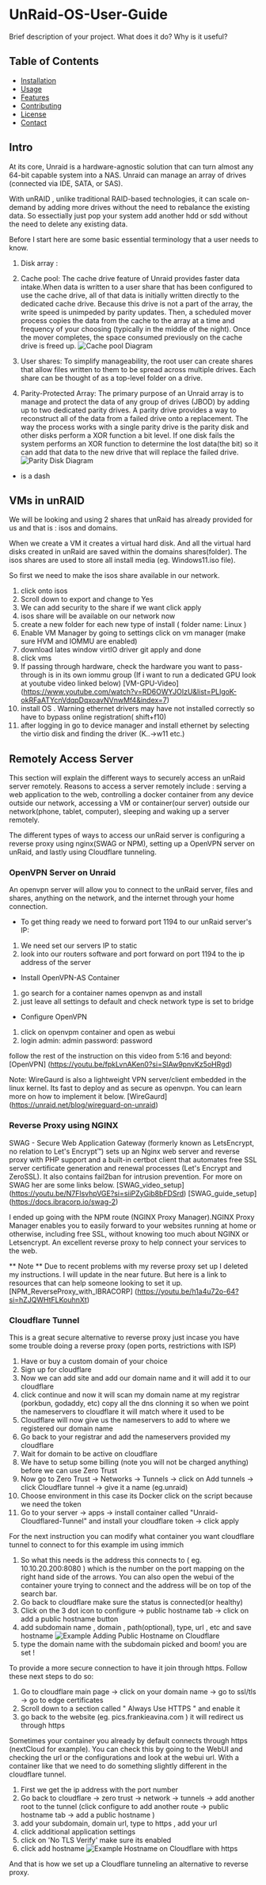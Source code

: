 # UnRaid-OS-User-Guide

Brief description of your project. What does it do? Why is it useful?

## Table of Contents

- [Installation](#installation)
- [Usage](#usage)
- [Features](#features)
- [Contributing](#contributing)
- [License](#license)
- [Contact](#contact)

## Intro

At its core, Unraid is a hardware-agnostic solution that can turn almost any 64-bit capable system into a NAS. Unraid can manage an array of drives (connected via IDE, SATA, or SAS).

With unRAID , unlike traditional RAID-based technologies, it can scale on-demand by adding more drives without the need to rebalance the existing data. So essectially just pop your system add another hdd or sdd without the need to delete any existing data. 

Before I start here are some basic essential terminology that a user needs to know.

1. Disk array :

2. Cache pool: The cache drive feature of Unraid provides faster data intake.When data is written to a user share that has been configured to use the cache drive, all of that data is initially written directly to the dedicated cache drive. Because this drive is not a part of the array, the write speed is unimpeded by parity updates. Then, a scheduled mover process copies the data from the cache to the array at a time and frequency of your choosing (typically in the middle of the night). Once the mover completes, the space consumed previously on the cache drive is freed up.
![Cache pool Diagram](./images/cache-pool.png)

3. User shares: To simplify manageability, the root user can create shares that allow files written to them to be spread across multiple drives. Each share can be thought of as a top-level folder on a drive. 

4. Parity-Protected Array: The primary purpose of an Unraid array is to manage and protect the data of any group of drives (JBOD) by adding up to two dedicated parity drives. A parity drive provides a way to reconstruct all of the data from a failed drive onto a replacement. The way the process works with a single parity drive is the parity disk and other disks perform a XOR function a bit level. If one disk fails the system performs an XOR function to determine the lost data(the bit) so it can add that data to the new drive that will replace the failed drive. 
![Parity Disk Diagram](./images/parity-disks.png)
* is a dash

## VMs in unRAID

We will be looking and using 2 shares that unRaid has already provided for us and that is : isos and domains.

When we create a VM it creates a virtual hard disk. And all the virtual hard disks created in unRaid are saved within the domains shares(folder). The isos shares are used to store all install media (eg. Windows11.iso file). 

So first we need to make the isos share available in our network. 

1. click onto isos 
2. Scroll down to export and change to Yes
3. We can add security to the share if we want click apply
4. isos share will be available on our network now 
5. create a new folder for each new type of install ( folder name: Linux )
6. Enable VM Manager by going to settings click on vm manager (make sure HVM and IOMMU are enabled)
7. download lates window virtIO driver git apply and done
8. click vms 
9. If passing through hardware, check the hardware you want to pass-through is in its own iommu group (If i want to run a dedicated GPU look at youtube video linked below)
[VM-GPU-Video]
(https://www.youtube.com/watch?v=RD6OWYJOIzU&list=PLlgoK-okRFaATYcnVdqpDqxoavNVnwMf4&index=7) 
10. install OS . Warning ethernet drivers may have not installed correctly so have to bypass online registration( shift+f10)
11. after logging in go to device manager and install ethernet by selecting the virtio disk and finding the driver (K..->w11 etc.)

## Remotely Access Server 

This section will explain the different ways to securely access an unRaid server remotely. Reasons to access a server remotely include : serving a web application to the web, controlling a docker container from any device outside our network, accessing a VM or container(our server) outside our network(phone, tablet, computer), sleeping and waking up a server remotely. 

The different types of ways to access our unRaid server is configuring a reverse proxy using nginx(SWAG or NPM), setting up a OpenVPN server on unRaid, and lastly using Cloudflare tunneling. 

### OpenVPN Server on Unraid 

An openvpn server will allow you to connect to the unRaid server, files and shares, anything on the network, and the internet through your home connection. 

* To get thing ready we need to forward port 1194 to our unRaid server's IP:
1. We need set our servers IP to static 
2. look into our routers software and port forward on port 1194 to the ip address of the server

* Install OpenVPN-AS Container 
1. go search for a container names openvpn as and install 
2. just leave all settings to default and check network type is set to bridge 

* Configure OpenVPN
1. click on openvpm container and open as webui 
2. login admin: admin password: password

follow the rest of the instruction on this video from 5:16 and beyond:
[OpenVPN]
(https://youtu.be/fpkLvnAKen0?si=SlAw9pnvKz5oHRgd) 

Note: WireGaurd is also a lightweight VPN server/client embedded in the linux kernel. Its fast to deploy and as secure as openvpn. You can learn more on how to implement it below.
[WireGaurd]
(https://unraid.net/blog/wireguard-on-unraid)

### Reverse Proxy using NGINX

SWAG - Secure Web Application Gateway (formerly known as LetsEncrypt, no relation to Let's Encrypt™) sets up an Nginx web server and reverse proxy with PHP support and a built-in certbot client that automates free SSL server certificate generation and renewal processes (Let's Encrypt and ZeroSSL). It also contains fail2ban for intrusion prevention. For more on SWAG her are some links below.
[SWAG_video_setup]
(https://youtu.be/N7FlsvhpVGE?si=siiPZyGib8bFDSrd)
[SWAG_guide_setup]
(https://docs.ibracorp.io/swag-2)

I ended up going with the NPM route (NGINX Proxy Manager).NGINX Proxy Manager enables you to easily forward to your websites running at home or otherwise, including free SSL, without knowing too much about NGINX or Letsencrypt. An excellent reverse proxy to help connect your services to the web. 

** Note ** 
Due to recent problems with my reverse proxy set up I deleted my instructions. I will update in the near future. But here is a link to resources that can help someone looking to set it up.
[NPM_ReverseProxy_with_IBRACORP]
(https://youtu.be/h1a4u72o-64?si=hZJQWHtFLKouhnXt)

### Cloudflare Tunnel

This is a great secure alternative to reverse proxy just incase you have some trouble doing a reverse proxy (open ports, restrictions with ISP)

1. Have or buy a custom domain of your choice
2. Sign up for cloudflare
3. Now we can add site and add our domain name and it will add it to our cloudflare
4. click continue and now it will scan my domain name at my registrar (porkbun, godaddy, etc) copy all the dns clonning it so when we point the nameservers to cloudflare it will match where it used to be 
5. Cloudflare will now give us the nameservers to add to where we registered our domain name 
6. Go back to your registrar and add the nameservers provided my cloudflare 
7. Wait for domain to be active on cloudflare 
8. We have to setup some billing (note you will not be charged anything) before we can use Zero Trust 
9. Now go to Zero Trust -> Networks -> Tunnels -> click on Add tunnels -> click Cloudflare tunnel -> give it a name (eg.unraid)
10. Choose environment in this case its Docker click on the script because we need the token 
11. Go to your  server -> apps -> install container called "Unraid-Cloudflared-Tunnel" and install your cloudflare token -> click apply


For the next instruction you can modify what container you want cloudflare tunnel to connect to for this example im using immich 

1. So what this needs is the address this connects to ( eg. 10.10.20.200:8080 ) which is the number on the port mapping on the right hand side of the arrows. You can also open the webui of the container youre trying to connect and the address will be on top of the search bar. 
2. Go back to cloudflare make sure the status is connected(or healthy)
3. Click on the 3 dot icon to configure -> public hostname tab -> click on add a public hostname button
4. add subdomain name , domain , path(optional), type, url , etc and save hostname 
![Example Adding Public Hostname on Cloudflare](./images/cloudflarehostname.png)
5. type the domain name with the subdomain picked and boom! you are set !

To provide a more secure connection to have it join through https. Follow these next steps to do so: 
1. Go to cloudflare main page -> click on your domain name -> go to ssl/tls -> go to edge certificates
2. Scroll down to a section called " Always Use HTTPS " and enable it 
3. go back to the website (eg. pics.frankieavina.com ) it will redirect us through https 


Sometimes your container you already by default connects through https (nextCloud for example). You can check this by going to the WebUI and checking the url or the configurations and look at the webui url. With a container like that we need to do something slightly different in the cloudflare tunnel.  

1. First we get the ip address with the port number
2. Go back to cloudflare -> zero trust -> network -> tunnels -> add another root to the tunnel (click configure to add another route -> public hostname tab -> add a public hostname )
3. add your subdomain, domain url, type to https , add your url 
4. click additional application settings 
5. click on 'No TLS Verify' make sure its enabled 
6. click add hostname 
![Example Hostname on Cloudflare with https](./images/httpscloudflare.png)

And that is how we set up a Cloudflare tunneling an alternative to reverse proxy. 